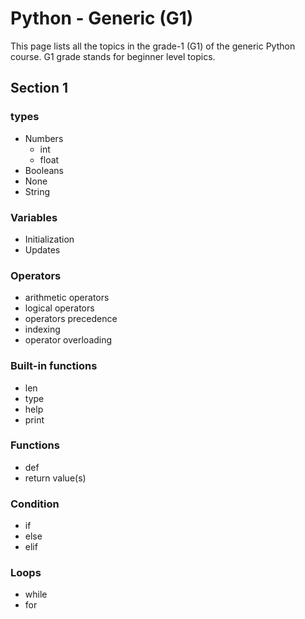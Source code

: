 
# Python - Generic (G1)

This page lists all the topics in the grade-1 (G1) of the generic Python course.
G1 grade stands for beginner level topics.

## Section 1

### types

- Numbers
  - int
  - float
- Booleans
- None
- String

### Variables

- Initialization
- Updates

### Operators

- arithmetic operators
- logical operators
- operators precedence
- indexing
- operator overloading

### Built-in functions

- len
- type
- help
- print

### Functions

- def
- return value(s)

### Condition

- if
- else
- elif

### Loops

- while
- for




